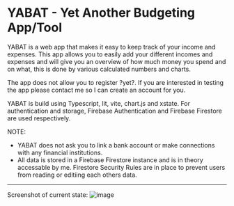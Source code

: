 # YABAT - Yet Another Budgeting App/Tool

YABAT is a web app that makes it easy to keep track of your income and expenses. This app allows you to easily add your different incomes and expenses and will give you an overview of how much money you spend and on what, this is done by various calculated numbers and charts.

The app does not allow you to register ?yet?. If you are interested in testing the app please contact me so I can create an account for you.

YABAT is build using Typescript, lit, vite, chart.js and xstate. For authentication and storage, Firebase Authentication and Firebase Firestore are used respectively.

NOTE:
- YABAT does not ask you to link a bank account or make connections with any financial institutions.
- All data is stored in a Firebase Firestore instance and is in theory accessable by me. Firestore Security Rules are in place to prevent users from reading or editiing each others data.

---

Screenshot of current state:
![image](https://user-images.githubusercontent.com/38424924/188324758-a79c607d-fa1f-4df2-b3fc-ffb39ef5c44f.png)

